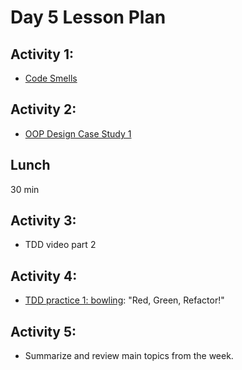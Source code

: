 # Day 5 Lesson Plan

## Activity 1:

- [Code Smells](../activities/activity5-1codeSmells.md)

## Activity 2:

- [OOP Design Case Study 1](../activities/activity4-4oopDesign.md)

## Lunch

30 min

## Activity 3:

- TDD video part 2

## Activity 4:

- [TDD practice 1: bowling](../activities/activity5-4bowlingTDD.md): "Red, Green, Refactor!"

## Activity 5:

- Summarize and review main topics from the week.
